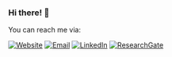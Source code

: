 ### Hi there! 👋

You can reach me via:

[![Website](https://www.freeiconspng.com/download/39526)](https://saeedshakuri.github.io/SaeedShakuri.gitup.io/)
[![Email](https://example.com/email.png)](mailto:youremail@example.com)
[![LinkedIn](https://example.com/linkedin.png)](https://www.linkedin.com/in/saeed-shakuri/)
[![ResearchGate](https://example.com/researchgate.png)](https://www.researchgate.net/profile/Saeed-Shakuri-2)
